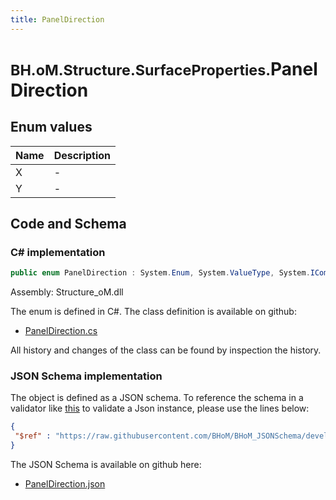 ```yaml
---
title: PanelDirection
---
```


# <small>BH.oM.Structure.SurfaceProperties.</small>**PanelDirection**



## Enum values

| Name            | Description                                                    |
|-----------------|----------------------------------------------------------------|
| X |  -  |
| Y |  -  |


## Code and Schema

### C# implementation

``` C# title="C#"
public enum PanelDirection : System.Enum, System.ValueType, System.IComparable, System.ISpanFormattable, System.IFormattable, System.IConvertible
```

Assembly: Structure_oM.dll

The enum is defined in C#. The class definition is available on github:

- [PanelDirection.cs](https://github.com/BHoM/BHoM/blob/develop/Structure_oM/SurfaceProperties\Enums\PanelDirection.cs)

All history and changes of the class can be found by inspection the history.
### JSON Schema implementation

The object is defined as a JSON schema. To reference the schema in a validator like [this](https://www.jsonschemavalidator.net/) to validate a Json instance, please use the lines below:

``` json title="JSON Schema"
{
 "$ref" : "https://raw.githubusercontent.com/BHoM/BHoM_JSONSchema/develop/Structure_oM/SurfaceProperties/PanelDirection.json"
}
```

The JSON Schema is available on github here:

- [PanelDirection.json](https://github.com/BHoM/BHoM_JSONSchema/blob/develop/Structure_oM/SurfaceProperties/PanelDirection.json)
